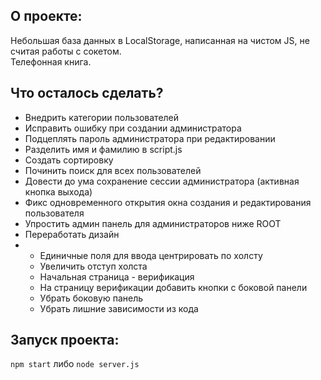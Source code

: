 ## О проекте:  
Небольшая база данных в LocalStorage, написанная на чистом JS, не считая работы с сокетом.  
Телефонная книга.  
## Что осталось сделать? 
+ Внедрить категории пользователей
+ Исправить ошибку при создании администратора
+ Подцеплять пароль администратора при редактировании
+ Разделить имя и фамилию в script.js
+ Создать сортировку
+ Починить поиск для всех пользователей
+ Довести до ума сохранение сессии администратора (активная кнопка выхода)
+ Фикс одновременного открытия окна создания и редактирования пользователя
+ Упростить админ панель для администраторов ниже ROOT
+ Переработать дизайн
+ + Единичные поля для ввода центрировать по холсту
  + Увеличить отступ холста
  + Начальная страница - верификация
  + На страницу верификации добавить кнопки с боковой панели
  + Убрать боковую панель  
  + Убрать лишние зависимости из кода  
## Запуск проекта:  
```npm start``` либо ```node server.js```